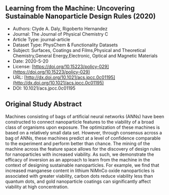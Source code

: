 <script type='text/javascript' src='https://d1bxh8uas1mnw7.cloudfront.net/assets/embed.js'></script>

<div style="float: right; width: 200px" class='altmetric-embed' data-badge-type='donut' data-condensed='true' data-badge-details='right' data-doi="10.1021/acs.jpcc.0c01195"></div>

## Learning from the Machine: Uncovering Sustainable Nanoparticle Design Rules (2020)
<script type="application/ld+json">
	{	
		"@context": {
			"bs": "https://bioschemas.org/",
			"schema": "https://schema.org/",
			"citation": "schema:citation",
			"name": "schema:name",
			"url": "schema:url",
			"variableMeasured": "schema:variableMeasured"
		},
		"variableMeasured": [
			{
				"@type": "schema:PropertyValue",
				"name": "MI-R1.3-ABSTRACT-BASIC-CHEMICAL_COMPOSITION"
			},
			{
				"@type": "schema:PropertyValue",
				"name": "MI-R1.3-ABSTRACT-PHYSCHEM-SIZE"
			},
			{
				"@type": "schema:PropertyValue",
				"name": "MI-R1.3-ABSTRACT-PHYSCHEM-SHAPE"
			},
			{
				"@type": "schema:PropertyValue",
				"name": "MI-R1.3-ABSTRACT-TOX-CONCENTRATION"
			},
			{
				"@type": "schema:PropertyValue",
				"name": "MI-R1.3-ABSTRACT-TOX-EXPOSURE_TIME"
			},
			{
				"@type": "schema:PropertyValue",
				"name": "MI-R1.3-ABSTRACT-TOX-in_vivo_subject_strain"
			}
		],
		"@type": "schema:Dataset",
		"name": "Learning from the Machine: Uncovering Sustainable Nanoparticle Design Rules",
		"url": "http://dx.doi.org/10.1021/acs.jpcc.0c01195",
		"citation": "https://doi.org/10.1021/acs.jpcc.0c01195",
		"@id": "10.1021/acs.jpcc.0c01195",
		"http://purl.org/dc/terms/conformsTo": { "@type": "schema:CreativeWork", "@id": "https://bioschemas.org/profiles/Dataset/1.0-RELEASE" },
		"schema:license": "https://doi.org/10.15223/policy-029",
		"schema:creator": [
		  {
			"@type": "schema:Organization",
			"name": "RiskGONE"
		  }
		],
		"schema:datePublished": "2020-5-20"
	}
</script>

* Authors: Clyde A. Daly, Rigoberto Hernandez
* Journal: The Journal of Physical Chemistry C
* Article Type: journal-article
* Dataset Type: PhysChem & Functionality Datasets
* Subject: Surfaces, Coatings and Films,Physical and Theoretical Chemistry,General Energy,Electronic, Optical and Magnetic Materials
* Date: 2020-5-20
* License: [https://doi.org/10.15223/policy-029](https://doi.org/10.15223/policy-029)
* URL: [http://dx.doi.org/10.1021/acs.jpcc.0c01195](http://dx.doi.org/10.1021/acs.jpcc.0c01195)
* DOI: 10.1021/acs.jpcc.0c01195


## Original Study Abstract

Machines consisting of bags of artificial neural networks (ANNs) have been constructed to connect nanoparticle features to the viability of a broad class of organisms upon exposure. The optimization of these machines is based on a relatively small data set. However, through consensus across a bag of ANNs, these machines predict at a level of confidence comparable to the experiment and perform better than chance. The mining of the machine across the feature space allows for the discovery of design rules for nanoparticles with increased viability. As such, we demonstrate the efficacy of inversion as an approach to learn from the machine in the context of designing sustainable nanoparticles. For example, we find that increased manganese content in lithium NiMnCo oxide nanoparticles is associated with greater viability, carbon dots reduce viability less than quantum dots, and gold nanoparticle coatings can significantly affect viability at high concentration.

